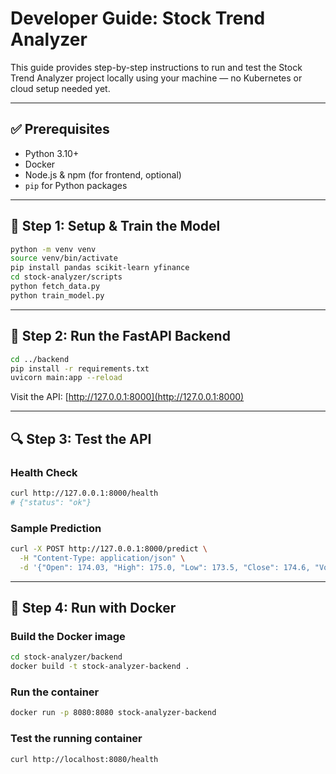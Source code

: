 # Developer Guide: Stock Trend Analyzer

This guide provides step-by-step instructions to run and test the Stock Trend Analyzer project locally using your machine — no Kubernetes or cloud setup needed yet.

---

## ✅ Prerequisites
- Python 3.10+
- Docker
- Node.js & npm (for frontend, optional)
- `pip` for Python packages

---

## 🧪 Step 1: Setup & Train the Model

```bash
python -m venv venv
source venv/bin/activate
pip install pandas scikit-learn yfinance
cd stock-analyzer/scripts
python fetch_data.py
python train_model.py
```

---

## 🚀 Step 2: Run the FastAPI Backend

```bash
cd ../backend
pip install -r requirements.txt
uvicorn main:app --reload
```

Visit the API: [http://127.0.0.1:8000](http://127.0.0.1:8000)

---

## 🔍 Step 3: Test the API

### Health Check

```bash
curl http://127.0.0.1:8000/health
# {"status": "ok"}
```

### Sample Prediction

```bash
curl -X POST http://127.0.0.1:8000/predict \
  -H "Content-Type: application/json" \
  -d '{"Open": 174.03, "High": 175.0, "Low": 173.5, "Close": 174.6, "Volume": 70000000}'
```

---

## 🐳 Step 4: Run with Docker

### Build the Docker image

```bash
cd stock-analyzer/backend
docker build -t stock-analyzer-backend .
```

### Run the container

```bash
docker run -p 8080:8080 stock-analyzer-backend
```

### Test the running container

```bash
curl http://localhost:8080/health
```